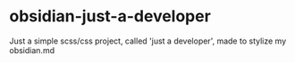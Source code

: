 # obsidian-just-a-developer
Just a simple scss/css project, called 'just a developer', made to stylize my obsidian.md
